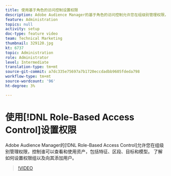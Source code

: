 ```yaml
---
title: 使用基于角色的访问控制设置权限
description: Adobe Audience Manager的基于角色的访问控制允许您在组级别管理权限，控制谁可以查看和使用资产，包括特征、区段、目标和模型。 了解如何设置权限组以及向其添加用户。
feature: Administration
topics: null
activity: setup
doc-type: feature video
team: Technical Marketing
thumbnail: 329120.jpg
kt: 6737
topic: Administration
role: Administrator
level: Intermediate
translation-type: tm+mt
source-git-commit: a7dc335e75697a7b1720eccdadbb9605fdeda798
workflow-type: tm+mt
source-wordcount: '96'
ht-degree: 3%

---
```



# 使用[!DNL Role-Based Access Control]设置权限

Adobe Audience Manager的[!DNL Role-Based Access Control]允许您在组级别管理权限，控制谁可以查看和使用资产，包括特征、区段、目标和模型。 了解如何设置权限组以及向其添加用户。

>[!VIDEO](https://video.tv.adobe.com/v/329120/?quality=12&learn=on)
